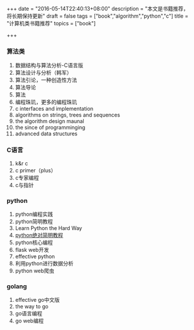 +++
date = "2016-05-14T22:40:13+08:00"
description = "本文是书籍推荐，将长期保持更新"
draft = false
tags = ["book","algorithm","python","c"]
title = "计算机类书籍推荐"
topics = ["book"]

+++

### 算法类

1. 数据结构与算法分析-C语言版
2. 算法设计与分析（韩军）
3. 算法引论，一种创造性方法
4. 算法导论
5. 算法
6. 编程珠玑，更多的编程珠玑
7. c interfaces and implementation
8. algorithms on strings, trees and sequences
9. the algorithm design maunal
10. the since of programminging
11. advanced data structures

<!--more-->

### C语言

1. k&r c
2. c primer（plus）
3. c专家编程
4. c与指针

### python

1. python编程实践
2. python简明教程
3. Learn Python the Hard Way
4. [python绝对简明教程](http://wiki.woodpecker.org.cn/moin/PyAbsolutelyZipManual)
5. python核心编程
6. flask web开发
7. effective python
8. 利用python进行数据分析
9. python web爬虫

### golang

1. effective go中文版
2. the way to go
3. go语言编程
4. go web编程

